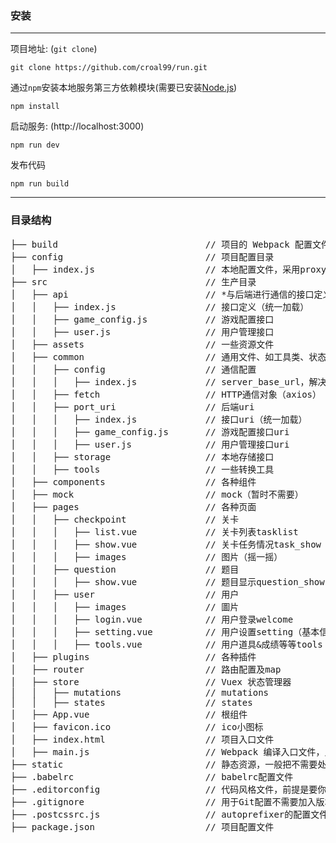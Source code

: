 ### 安装

***
项目地址: (`git clone`)
```shell
git clone https://github.com/croal99/run.git
```
通过`npm`安装本地服务第三方依赖模块(需要已安装[Node.js](https://nodejs.org/))

```
npm install
```
启动服务: (http://localhost:3000)

```
npm run dev
```
发布代码

```
npm run build
```
***
### 目录结构
<pre>
├── build                            // 项目的 Webpack 配置文件
├── config                           // 项目配置目录
│   ├── index.js                     // 本地配置文件，采用proxyTable解决跨域
├── src                              // 生产目录
│   ├── api                          // *与后端进行通信的接口定义
│   │   ├── index.js                 // 接口定义（统一加载）
│   │   ├── game_config.js           // 游戏配置接口
│   │   ├── user.js                  // 用户管理接口
│   ├── assets                       // 一些资源文件
│   ├── common                       // 通用文件、如工具类、状态码
│   │   ├── config                   // 通信配置
│   │   │   ├── index.js             // server_base_url，解决跨域的统一配置
│   │   ├── fetch                    // HTTP通信对象（axios）
│   │   ├── port_uri                 // 后端uri
│   │   │   ├── index.js             // 接口uri（统一加载）
│   │   │   ├── game_config.js       // 游戏配置接口uri
│   │   │   ├── user.js              // 用户管理接口uri
│   │   ├── storage                  // 本地存储接口
│   │   ├── tools                    // 一些转换工具
│   ├── components                   // 各种组件
│   ├── mock                         // mock（暂时不需要）
│   ├── pages                        // 各种页面
│   │   ├── checkpoint               // 关卡
│   │   │   ├── list.vue             // 关卡列表tasklist
│   │   │   ├── show.vue             // 关卡任务情况task_show
│   │   │   ├── images               // 图片（摇一摇）
│   │   ├── question                 // 题目
│   │   │   ├── show.vue             // 题目显示question_show
│   │   ├── user                     // 用户
│   │   │   ├── images               // 圖片
│   │   │   ├── login.vue            // 用户登录welcome
│   │   │   ├── setting.vue          // 用户设置setting（基本信息，重玩）
│   │   │   ├── tools.vue            // 用户道具&成绩等等tools
│   ├── plugins                      // 各种插件
│   ├── router                       // 路由配置及map
│   ├── store                        // Vuex 状态管理器
│   │   ├── mutations                // mutations
│   │   ├── states                   // states
│   ├── App.vue                      // 根组件
│   ├── favicon.ico                  // ico小图标
│   ├── index.html                   // 项目入口文件
│   ├── main.js                      // Webpack 编译入口文件，入口js
├── static                           // 静态资源，一般把不需要处理的文件可以放这里
├── .babelrc                         // babelrc配置文件
├── .editorconfig                    // 代码风格文件，前提是要你的编辑器支持
├── .gitignore                       // 用于Git配置不需要加入版本管理的文件
├── .postcssrc.js                    // autoprefixer的配置文件
├── package.json                     // 项目配置文件
</pre>
